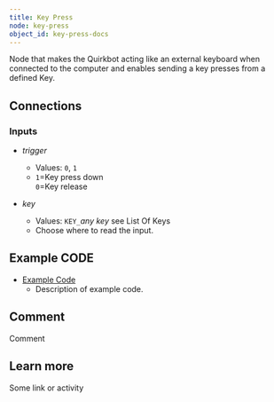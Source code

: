 ```yaml
---
title: Key Press
node: key-press
object_id: key-press-docs
---
```


Node that makes the Quirkbot acting like an external keyboard when connected to the computer and enables sending a key presses from a defined Key.

## Connections

<div class="node-input-list" markdown="block">

### Inputs

- *trigger*
    - Values: `0`, `1`
    - `1`=Key press down<br> `0`=Key release

- *key*
    - Values: `KEY_`*any key* see List Of Keys
    - Choose where to read the input.

</div>


## Example CODE

<div class="node-example-programs" markdown="block">

- [Example Code](http://code.quirkbot.com/program/XXXXXXXXXXXXXXXX "Go to Quirkbot CODE")
    - Description of example code.

</div>

## Comment
Comment

## Learn more
Some link or activity
